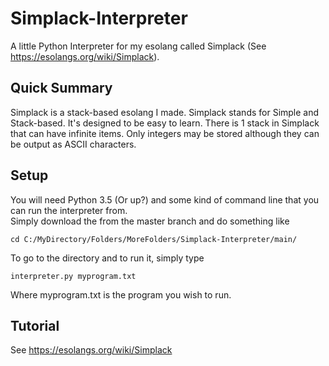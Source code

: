 # Simplack-Interpreter
A little Python Interpreter for my esolang called Simplack (See  https://esolangs.org/wiki/Simplack).

## Quick Summary
Simplack is a stack-based esolang I made. Simplack stands for Simple and Stack-based. It's designed to be easy to learn. There is 1 stack in Simplack that can have infinite items. Only integers may be stored although they can be output as ASCII characters.

## Setup
You will need Python 3.5 (Or up?) and some kind of command line that you can run the interpreter from.<br>
Simply download the from the master branch and do something like
```
cd C:/MyDirectory/Folders/MoreFolders/Simplack-Interpreter/main/
```
To go to the directory and to run it, simply type
```
interpreter.py myprogram.txt
```
Where myprogram.txt is the program you wish to run.
## Tutorial
See https://esolangs.org/wiki/Simplack
